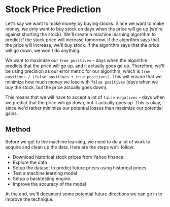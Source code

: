 # Stock Price Prediction

Let's say we want to make money by buying stocks.  Since we want to make money, we only want to buy stock on days when the price will go up (we're against shorting the stock).  We'll create a machine learning algorithm to predict if the stock price will increase tomorrow.  If the algorithm says that the price will increase, we'll buy stock.  If the algorithm says that the price will go down, we won't do anything.

We want to maximize our `true positives` - days when the algorithm predicts that the price will go up, and it actually goes go up.  Therefore, we'll be using precision as our error metric for our algorithm, which is `true positives / (false positives + true positives)`.  This will ensure that we minimize how much money we lose with `false positives` (days when we buy the stock, but the price actually goes down).

This means that we will have to accept a lot of `false negatives` - days when we predict that the price will go down, but it actually goes up.  This is okay, since we'd rather minimize our potential losses than maximize our potential gains.

## Method

Before we get to the machine learning, we need to do a lot of work to acquire and clean up the data.  Here are the steps we'll follow:

* Download historical stock prices from Yahoo finance
* Explore the data
* Setup the dataset to predict future prices using historical prices
* Test a machine learning model
* Setup a backtesting engine
* Improve the accuracy of the model

At the end, we'll document some potential future directions we can go in to improve the technique.

